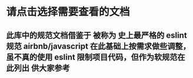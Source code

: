 # 请点击选择需要查看的文档

## 此库中的规范文档借鉴于 被称为 史上最严格的 eslint 规范 airbnb/javascript 在此基础上按需求做些调整，虽不真的使用 eslint 限制项目代码，但作为软规范在此列出 供大家参考
